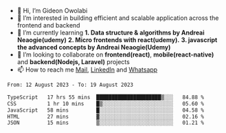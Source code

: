 - 👋 Hi, I’m Gideon Owolabi
- 👀 I’m interested in building efficient and scalable application across the frontend and backend
- 🌱 I’m currently learning <b>1. Data structure & algorithms by Andreai Neaogie(udemy)</b> <b>2. Micro frontends with react(udemy).</b>  <b>3. javascript the advanced concepts by Andreai Neaogie(Udemy)</b>
- 💞️ I’m looking to collaborate on <b>frontend(react)</b>, <b>mobile(react-native)</b> and <b>backend(Nodejs, Laravel)</b> projects
- 📫 How to reach me <a href="mailto:gideoniyin2021@gmail.com">Mail</a>, <a href="https://www.linkedin.com/in/gideon-owolabi-9b667a232/">LinkedIn</a> and <a href="https://wa.me/2348055377085">Whatsapp</a>

<!---
gude1/gude1 is a ✨ special ✨ repository because its `README.md` (this file) appears on your GitHub profile.
You can click the Preview link to take a look at your changes.
--->

<!--START_SECTION:waka-->

```txt
From: 12 August 2023 - To: 19 August 2023

TypeScript   17 hrs 55 mins  █████████████████████▒░░░   84.88 %
CSS          1 hr 10 mins    █▒░░░░░░░░░░░░░░░░░░░░░░░   05.60 %
JavaScript   58 mins         █░░░░░░░░░░░░░░░░░░░░░░░░   04.58 %
HTML         27 mins         ▓░░░░░░░░░░░░░░░░░░░░░░░░   02.16 %
JSON         15 mins         ▒░░░░░░░░░░░░░░░░░░░░░░░░   01.21 %
```

<!--END_SECTION:waka-->
